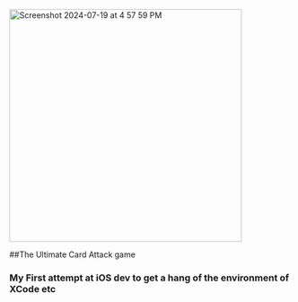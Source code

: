 <img width="414" alt="Screenshot 2024-07-19 at 4 57 59 PM" src="https://github.com/user-attachments/assets/163b5da6-2c0b-4a06-aff4-f15c0f6d170c">

##The Ultimate Card Attack game

### My First attempt at iOS dev to get a hang of the environment of XCode etc
